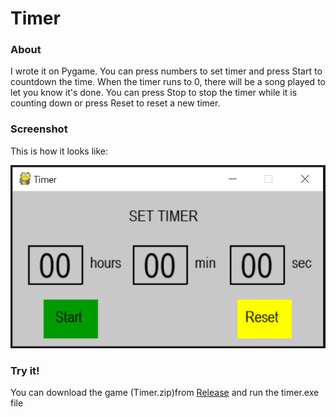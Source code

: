 # Timer
### About
I wrote it on Pygame. You can press numbers to set timer and press Start to countdown the time. When the timer runs to 0, there will be a song played to let you know it's done. You can press Stop to stop the timer while it is counting down or press Reset to reset a new timer.
### Screenshot
This is how it looks like:

<p align='center'>
<img src='images/screenshot.PNG'/>
</p>

### Try it!
You can download the game (Timer.zip)from [Release](https://github.com/socolachaymo/Timer/releases/tag/0.0) and run the timer.exe file
